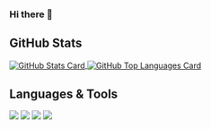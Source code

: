 ### Hi there 👋

<!--
**kazweda/kazweda** is a ✨ _special_ ✨ repository because its `README.md` (this file) appears on your GitHub profile.

Here are some ideas to get you started:

- 🔭 I’m currently working on ...
- 🌱 I’m currently learning ...
- 👯 I’m looking to collaborate on ...
- 🤔 I’m looking for help with ...
- 💬 Ask me about ...
- 📫 How to reach me: ...
- 😄 Pronouns: ...
- ⚡ Fun fact: ...
-->

## GitHub Stats
<a href="https://github.com/kazweda/kazweda">
  <img align="center" src="https://github-readme-stats.vercel.app/api?username=kazweda&theme=tokyonight"
    alt="GitHub Stats Card" />
</a>
<a href="https://github.com/kazweda/kazweda">
  <img align="center" src="https://github-readme-stats.vercel.app/api/top-langs/?username=kazweda&layout=compact&theme=tokyonight"
    alt="GitHub Top Languages Card" />
</a>

## Languages & Tools
![](https://img.shields.io/badge/Editor-Visual_Studio_Code-informational?style=flat&logo=visual-studio-code&logoColor=white&color=blue)
![](https://img.shields.io/badge/Code-Python-informational?style=flat&logo=python&logoColor=white&color=blue)
![](https://img.shields.io/badge/Code-JavaScript-informational?style=flat&logo=javascript&logoColor=white&color=blue)
![](https://img.shields.io/badge/Shell-Bash-informational?style=flat&logo=gnu-bash&logoColor=white&color=blue)
